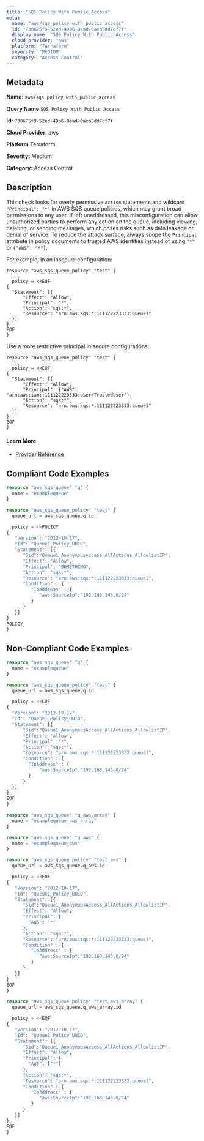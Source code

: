 ```yaml
---
title: "SQS Policy With Public Access"
meta:
  name: "aws/sqs_policy_with_public_access"
  id: "730675f9-52ed-49b6-8ead-0acb5dd7df7f"
  display_name: "SQS Policy With Public Access"
  cloud_provider: "aws"
  platform: "Terraform"
  severity: "MEDIUM"
  category: "Access Control"
---
```

## Metadata

**Name:** `aws/sqs_policy_with_public_access`

**Query Name** `SQS Policy With Public Access`

**Id:** `730675f9-52ed-49b6-8ead-0acb5dd7df7f`

**Cloud Provider:** aws

**Platform** Terraform

**Severity:** Medium

**Category:** Access Control

## Description
This check looks for overly permissive `Action` statements and wildcard `"Principal": "*"` in AWS SQS queue policies, which may grant broad permissions to any user. If left unaddressed, this misconfiguration can allow unauthorized parties to perform any action on the queue, including viewing, deleting, or sending messages, which poses risks such as data leakage or denial of service. To reduce the attack surface, always scope the `Principal` attribute in policy documents to trusted AWS identities instead of using `"*"` or `{"AWS": "*"}`.

For example, in an insecure configuration:

```
resource "aws_sqs_queue_policy" "test" {
  ...
  policy = <<EOF
{
  "Statement": [{
      "Effect": "Allow",
      "Principal": "*",
      "Action": "sqs:*",
      "Resource": "arn:aws:sqs:*:111122223333:queue1"
  }]
}
EOF
}
```

Use a more restrictive principal in secure configurations:

```
resource "aws_sqs_queue_policy" "test" {
  ...
  policy = <<EOF
{
  "Statement": [{
      "Effect": "Allow",
      "Principal": {"AWS": "arn:aws:iam::111122223333:user/TrustedUser"},
      "Action": "sqs:*",
      "Resource": "arn:aws:sqs:*:111122223333:queue1"
  }]
}
EOF
}
```

#### Learn More

 - [Provider Reference](https://registry.terraform.io/providers/hashicorp/aws/latest/docs/resources/sqs_queue_policy)


## Compliant Code Examples
```terraform
resource "aws_sqs_queue" "q" {
  name = "examplequeue"
}

resource "aws_sqs_queue_policy" "test" {
  queue_url = aws_sqs_queue.q.id

  policy = <<POLICY
{
   "Version": "2012-10-17",
   "Id": "Queue1_Policy_UUID",
   "Statement": [{
      "Sid":"Queue1_AnonymousAccess_AllActions_AllowlistIP",
      "Effect": "Allow",
      "Principal": "SOMETHING",
      "Action": "sqs:*",
      "Resource": "arn:aws:sqs:*:111122223333:queue1",
      "Condition" : {
         "IpAddress" : {
            "aws:SourceIp":"192.168.143.0/24"
         }
      }
   }]
}
POLICY
}
```
## Non-Compliant Code Examples
```terraform
resource "aws_sqs_queue" "q" {
  name = "examplequeue"
}

resource "aws_sqs_queue_policy" "test" {
  queue_url = aws_sqs_queue.q.id

  policy = <<EOF
{
  "Version": "2012-10-17",
  "Id": "Queue1_Policy_UUID",
  "Statement": [{
      "Sid":"Queue1_AnonymousAccess_AllActions_AllowlistIP",
      "Effect": "Allow",
      "Principal": "*",
      "Action": "sqs:*",
      "Resource": "arn:aws:sqs:*:111122223333:queue1",
      "Condition" : {
        "IpAddress" : {
            "aws:SourceIp":"192.168.143.0/24"
        }
      }
  }]
}
EOF
}

resource "aws_sqs_queue" "q_aws_array" {
  name = "examplequeue_aws_array"
}

resource "aws_sqs_queue" "q_aws" {
  name = "examplequeue_aws"
}

resource "aws_sqs_queue_policy" "test_aws" {
  queue_url = aws_sqs_queue.q_aws.id

  policy = <<EOF
{
   "Version": "2012-10-17",
   "Id": "Queue1_Policy_UUID",
   "Statement": [{
      "Sid":"Queue1_AnonymousAccess_AllActions_AllowlistIP",
      "Effect": "Allow",
      "Principal": {
        "AWS": "*"
      },
      "Action": "sqs:*",
      "Resource": "arn:aws:sqs:*:111122223333:queue1",
      "Condition" : {
         "IpAddress" : {
            "aws:SourceIp":"192.168.143.0/24"
         }
      }
   }]
}
EOF
}

resource "aws_sqs_queue_policy" "test_aws_array" {
  queue_url = aws_sqs_queue.q_aws_array.id

  policy = <<EOF
{
   "Version": "2012-10-17",
   "Id": "Queue1_Policy_UUID",
   "Statement": [{
      "Sid":"Queue1_AnonymousAccess_AllActions_AllowlistIP",
      "Effect": "Allow",
      "Principal": {
        "AWS": ["*"]
      },
      "Action": "sqs:*",
      "Resource": "arn:aws:sqs:*:111122223333:queue1",
      "Condition" : {
         "IpAddress" : {
            "aws:SourceIp":"192.168.143.0/24"
         }
      }
   }]
}
EOF
}

```
